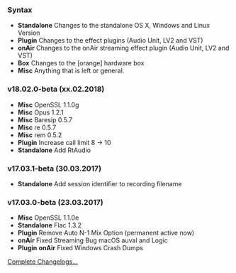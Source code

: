 ### Syntax

- **Standalone** Changes to the standalone OS X, Windows and Linux Version
- **Plugin** Changes to the effect plugins (Audio Unit, LV2 and VST)
- **onAir** Changes to the onAir streaming effect plugin (Audio Unit, LV2 and VST)
- **Box** Changes to the [orange] hardware box
- **Misc** Anything that is left or general.


### v18.02.0-beta (xx.02.2018)

- **Misc** OpenSSL 1.1.0g
- **Misc** Opus 1.2.1
- **Misc** Baresip 0.5.7
- **Misc** re 0.5.7
- **Misc** rem 0.5.2
- **Plugin** Increase call limit 8 -> 10
- **Standalone** Add RtAudio 


### v17.03.1-beta (30.03.2017)

- **Standalone** Add session identifier to recording filename


### v17.03.0-beta (23.03.2017)

- **Misc** OpenSSL 1.1.0e
- **Standalone** Flac 1.3.2
- **Plugin** Remove Auto N-1 Mix Option (permanent active now)
- **onAir** Fixed Streaming Bug macOS auval and Logic
- **Plugin** **onAir** Fixed Windows Crash Dumps


[Complete Changelogs...](https://github.com/Studio-Link-v2/backend/blob/v18.02.x/CHANGELOG-ARCHIVE.md)

